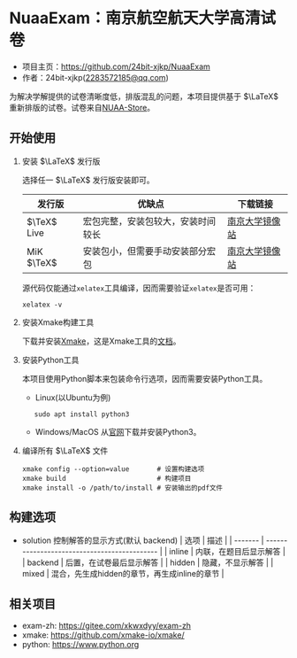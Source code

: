 # NuaaExam：南京航空航天大学高清试卷

- 项目主页：<https://github.com/24bit-xjkp/NuaaExam>
- 作者：24bit-xjkp(<2283572185@qq.com>)

为解决学解提供的试卷清晰度低，排版混乱的问题，本项目提供基于 $\LaTeX$ 重新排版的试卷。试卷来自[NUAA-Store](https://nuaa.store/)。

## 开始使用

1. 安装 $\LaTeX$ 发行版

   选择任一 $\LaTeX$ 发行版安装即可。

   | 发行版      | 优缺点                             | 下载链接                                                                 |
   | ----------- | ---------------------------------- | ------------------------------------------------------------------------ |
   | $\TeX$ Live | 宏包完整，安装包较大，安装时间较长 | [南京大学镜像站](<https://mirrors.nju.edu.cn/CTAN/systems/texlive/>)      |
   | MiK $\TeX$  | 安装包小，但需要手动安装部分宏包   | [南京大学镜像站](<https://mirrors.nju.edu.cn/CTAN/systems/win32/miktex/>) |

   源代码仅能通过`xelatex`工具编译，因而需要验证`xelatex`是否可用：

   ```shell
   xelatex -v
   ```

2. 安装Xmake构建工具

   下载并安装[Xmake](<https://xmake.io/#/zh-cn/guide/installation>)，这是Xmake工具的[文档](<https://xmake.io/#/zh-cn/>)。

3. 安装Python工具

   本项目使用Python脚本来包装命令行选项，因而需要安装Python工具。

   - Linux(以Ubuntu为例)

   ```shell
      sudo apt install python3
   ```

   - Windows/MacOS
   从[官网](<https://www.python.org/downloads/>)下载并安装Python3。

4. 编译所有 $\LaTeX$ 文件

   ```shell
   xmake config --option=value       # 设置构建选项
   xmake build                       # 构建项目
   xmake install -o /path/to/install # 安装输出的pdf文件
   ```

## 构建选项

- solution 控制解答的显示方式(默认 backend)
   | 选项    | 描述                                         |
   | ------- | -------------------------------------------- |
   | inline  | 内联，在题目后显示解答                       |
   | backend | 后置，在试卷最后显示解答                     |
   | hidden  | 隐藏，不显示解答                             |
   | mixed   | 混合，先生成hidden的章节，再生成inline的章节 |

## 相关项目

- exam-zh: <https://gitee.com/xkwxdyy/exam-zh>
- xmake: <https://github.com/xmake-io/xmake/>
- python: <https://www.python.org>
